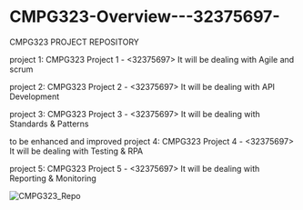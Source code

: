 # CMPG323-Overview---32375697-
CMPG323 PROJECT REPOSITORY

project 1: CMPG323 Project 1 - <32375697>
          It will be dealing with Agile and scrum
          
project 2: CMPG323 Project 2 - <32375697>
          It will be dealing with API Development
    
project 3: CMPG323 Project 3 - <32375697>
          It will be dealing with Standards & Patterns
          
to be enhanced and improved
project 4: CMPG323 Project 4 - <32375697>
          It will be dealing with Testing & RPA
        
          
project 5: CMPG323 Project 5 - <32375697>
          It will be dealing with Reporting & Monitoring
       
       
![CMPG323_Repo](https://user-images.githubusercontent.com/73006104/185005446-e1762afa-e727-4ee1-af6a-446f8dbba186.png)

          
          
          
